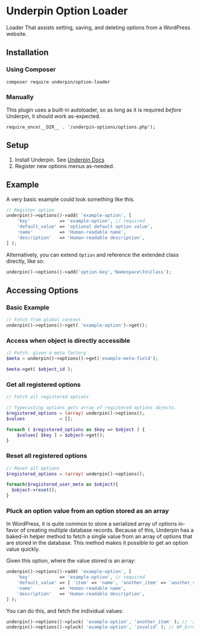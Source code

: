 # Underpin Option Loader

Loader That assists setting, saving, and deleting options from a WordPress website.

## Installation

### Using Composer

`composer require underpin/option-loader`

### Manually

This plugin uses a built-in autoloader, so as long as it is required _before_
Underpin, it should work as-expected.

`require_once(__DIR__ . '/underpin-options/options.php');`

## Setup

1. Install Underpin. See [Underpin Docs](https://www.github.com/underpin-wp/underpin)
1. Register new options menus as-needed.

## Example

A very basic example could look something like this.

```php
// Register option
underpin()->options()->add( 'example-option', [
	'key'           => 'example-option', // required
	'default_value' => 'optional default option value',
	'name'          => 'Human-readable name',
	'description'   => 'Human-readable description',
] );
```

Alternatively, you can extend `Option` and reference the extended class directly, like so:

```php
underpin()->options()->add('option-key','Namespace\To\Class');
```

## Accessing Options

### Basic Example

```php
// Fetch from global context
underpin()->options()->get( 'example-option')->get();
```

### Access when object is directly accessible

```php
// Fetch, given a meta factory
$meta = underpin()->options()->get('example-meta-field');

$meta->get( $object_id );
```

### Get all registered options

```php
// Fetch all registered options

// Typecasting options gets array of registered options objects.
$registered_options = (array) underpin()->options();
$values             = [];

foreach ( $registered_options as $key => $object ) {
	$values[ $key ] = $object->get();
}
```

### Reset all registered options

```php
// Reset all options
$registered_options = (array) underpin()->options();

foreach($registered_user_meta as $object){
  $object->reset();    
}
```

### Pluck an option value from an option stored as an array

In WordPress, it is quite common to store a serialized array of options in-favor of creating multiple database records.
Because of this, Underpin has a baked-in helper method to fetch a single value from an array of options that are stored
in the database. This method makes it possible to get an option value quickly.

Given this option, where the value stored is an array:

```php
underpin()->options()->add( 'example-option', [
	'key'           => 'example-option', // required
	'default_value' => [ 'item' => 'name', 'another_item' => 'another_value' ],
	'name'          => 'Human-readable name',
	'description'   => 'Human-readable description',
] );
```

You can do this, and fetch the individual values:

```php
underpin()->options()->pluck( 'example-option', 'another_item' ); // 'another_value'
underpin()->options()->pluck( 'example-option', 'invalid' ); // WP_Error
```